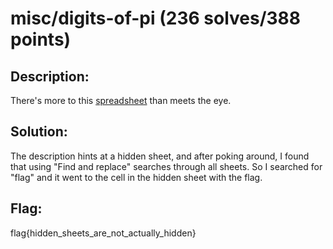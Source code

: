 # misc/digits-of-pi (236 solves/388 points) #

## Description: ##
There's more to this [spreadsheet](https://docs.google.com/spreadsheets/d/1y7AxYvBwJ1DeapnhV401w0T5HzQNIfrN1WeQFbnwbIE/edit) than meets the eye.

## Solution: ##
The description hints at a hidden sheet, and after poking around, I found that using "Find and replace" searches through all sheets. So I searched for "flag" and it went to the cell in the hidden sheet with the flag.

## Flag: ##
flag{hidden_sheets_are_not_actually_hidden}